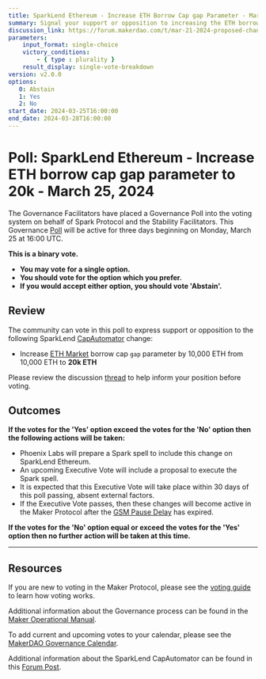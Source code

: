 ```yaml
---
title: SparkLend Ethereum - Increase ETH Borrow Cap gap Parameter - March 25, 2024
summary: Signal your support or opposition to increasing the ETH borrow cap gap parameter to 20,000 ETH.
discussion_link: https://forum.makerdao.com/t/mar-21-2024-proposed-changes-to-sparklend-for-upcoming-spell/23918
parameters:
    input_format: single-choice
    victory_conditions:
        - { type : plurality }
    result_display: single-vote-breakdown
version: v2.0.0
options:
   0: Abstain
   1: Yes
   2: No
start_date: 2024-03-25T16:00:00
end_date: 2024-03-28T16:00:00
---
```

# Poll: SparkLend Ethereum - Increase ETH borrow cap gap parameter to 20k - March 25, 2024

The Governance Facilitators have placed a Governance Poll into the voting system on behalf of Spark Protocol and the Stability Facilitators. This Governance [Poll](https://manual.makerdao.com/governance/governance-cycle/weekly-governance-cycle#weekly-governance-cycle-definitions-mip16c1) will be active for three days beginning on Monday, March 25 at 16:00 UTC.

**This is a binary vote.**
- **You may vote for a single option.**
- **You should vote for the option which you prefer.**
- **If you would accept either option, you should vote 'Abstain'.**

## Review

The community can vote in this poll to express support or opposition to the following SparkLend [CapAutomator](https://github.com/marsfoundation/sparklend-cap-automator) change:

- Increase [ETH Market](https://app.spark.fi/reserve-overview/?underlyingAsset=0xc02aaa39b223fe8d0a0e5c4f27ead9083c756cc2&marketName=proto_spark_v3) borrow cap `gap` parameter by 10,000 ETH from 10,000 ETH to **20k ETH**

Please review the discussion [thread](https://forum.makerdao.com/t/mar-21-2024-proposed-changes-to-sparklend-for-upcoming-spell/23918) to help inform your position before voting.

## Outcomes

**If the votes for the 'Yes' option exceed the votes for the 'No' option then the following actions will be taken:**
* Phoenix Labs will prepare a Spark spell to include this change on SparkLend Ethereum.
* An upcoming Executive Vote will include a proposal to execute the Spark spell.
* It is expected that this Executive Vote will take place within 30 days of this poll passing, absent external factors.
* If the Executive Vote passes, then these changes will become active in the Maker Protocol after the [GSM Pause Delay](https://manual.makerdao.com/parameter-index/core/param-gsm-pause-delay) has expired.

**If the votes for the 'No' option equal or exceed the votes for the 'Yes' option then no further action will be taken at this time.**

---

## Resources

If you are new to voting in the Maker Protocol, please see the [voting guide](https://manual.makerdao.com/governance/voting-in-makerdao/on-chain-governance) to learn how voting works.

Additional information about the Governance process can be found in the [Maker Operational Manual](https://manual.makerdao.com).

To add current and upcoming votes to your calendar, please see the [MakerDAO Governance Calendar](https://manual.makerdao.com/makerdao/calendars/governance-calendar).

Additional information about the SparkLend CapAutomator can be found in this [Forum Post](https://forum.makerdao.com/t/feb-22-2024-proposed-changes-to-sparklend-for-upcoming-spell/23739).
